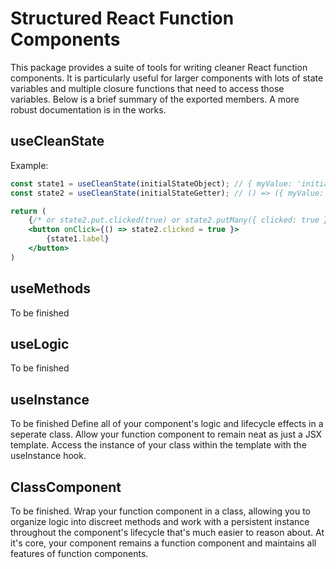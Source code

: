 # Structured React Function Components
This package provides a suite of tools for writing cleaner React function components. It is particularly useful for larger components with lots of state variables and multiple closure functions that need to access those variables. Below is a brief summary of the exported members. A more robust documentation is in the works.

## useCleanState
Example:
```jsx
const state1 = useCleanState(initialStateObject); // { myValue: 'initial-value' }
const state2 = useCleanState(initialStateGetter); // () => ({ myValue: 'initial-value' })

return (
	{/* or state2.put.clicked(true) or state2.putMany({ clicked: true }) */}
	<button onClick={() => state2.clicked = true }>
		{state1.label}
	</button>
)
```

## useMethods
To be finished

## useLogic
To be finished

## useInstance
To be finished
Define all of your component's logic and lifecycle effects in a seperate class. Allow your function component to remain neat as just a JSX template. Access the instance of your class within the template with the useInstance hook.

## ClassComponent
To be finished.
Wrap your function component in a class, allowing you to organize logic into discreet methods and work with a persistent instance throughout the component's lifecycle that's much easier to reason about. At it's core, your component remains a function component and maintains all features of function components.
